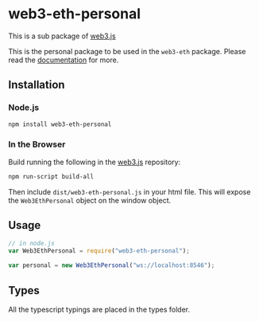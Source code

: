 # web3-eth-personal

This is a sub package of [web3.js][repo]

This is the personal package to be used in the `web3-eth` package. Please read
the [documentation][docs] for more.

## Installation

### Node.js

```bash
npm install web3-eth-personal
```

### In the Browser

Build running the following in the [web3.js][repo] repository:

```bash
npm run-script build-all
```

Then include `dist/web3-eth-personal.js` in your html file. This will expose the
`Web3EthPersonal` object on the window object.

## Usage

```js
// in node.js
var Web3EthPersonal = require("web3-eth-personal");

var personal = new Web3EthPersonal("ws://localhost:8546");
```

## Types

All the typescript typings are placed in the types folder.

[docs]: http://web3js.readthedocs.io/en/1.0/
[repo]: https://github.com/ethereum/web3.js
